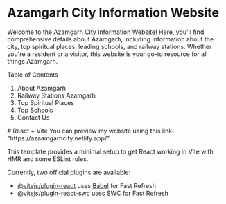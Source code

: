 <h1>Azamgarh City Information Website</h1>
Welcome to the Azamgarh City Information Website! Here, you'll find comprehensive details about Azamgarh, including information about the city, top spiritual places, leading schools, and railway stations. Whether you're a resident or a visitor, this website is your go-to resource for all things Azamgarh.

Table of Contents
<ol>
<li>About Azamgarh</li>
<li>Railway Stations Azamgarh</li>
<li>Top Spiritual Places</li>
<li>Top Schools</li>
<li>Contact Us</li>
</ol>
# React + Vite
You can preview my website uaing this link-"https://azaamgarhcity.netlify.app/"

This template provides a minimal setup to get React working in Vite with HMR and some ESLint rules.

Currently, two official plugins are available:

- [@vitejs/plugin-react](https://github.com/vitejs/vite-plugin-react/blob/main/packages/plugin-react/README.md) uses [Babel](https://babeljs.io/) for Fast Refresh
- [@vitejs/plugin-react-swc](https://github.com/vitejs/vite-plugin-react-swc) uses [SWC](https://swc.rs/) for Fast Refresh
